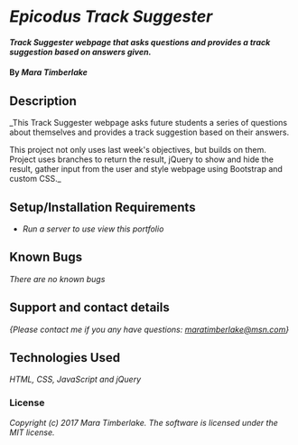 # _Epicodus Track Suggester_

#### _Track Suggester webpage that asks questions and provides a track suggestion based on answers given._

#### By _Mara Timberlake_

## Description

_This Track Suggester webpage asks future students a series of questions about themselves and provides a track suggestion based on their answers.

This project not only uses last week's objectives, but builds on them. Project uses branches to return the result, jQuery to show and hide the result, gather input from the user and style webpage using Bootstrap and custom CSS._

## Setup/Installation Requirements

* _Run a server to use view this portfolio_

## Known Bugs

_There are no known bugs_

## Support and contact details

_{Please contact me if you any have questions: maratimberlake@msn.com}_

## Technologies Used

_HTML, CSS, JavaScript and jQuery_

### License

*Copyright (c) 2017 Mara Timberlake. The software is licensed under the MIT license.*
